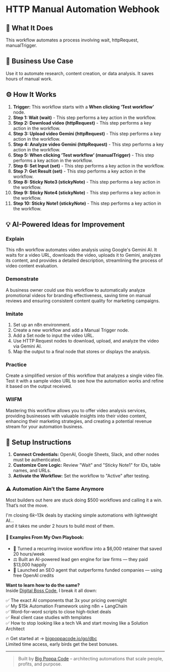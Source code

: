 # HTTP Manual Automation Webhook

## 🚀 What It Does
This workflow automates a process involving wait, httpRequest, manualTrigger.

## 💼 Business Use Case
Use it to automate research, content creation, or data analysis. It saves hours of manual work.

## ⚙️ How It Works
1.  **Trigger:** This workflow starts with a **When clicking ‘Test workflow’** node.
2. **Step 1: Wait (wait)** - This step performs a key action in the workflow.
3. **Step 2: Download video (httpRequest)** - This step performs a key action in the workflow.
4. **Step 3: Upload video Gemini (httpRequest)** - This step performs a key action in the workflow.
5. **Step 4: Analyze video Gemini (httpRequest)** - This step performs a key action in the workflow.
6. **Step 5: When clicking ‘Test workflow’ (manualTrigger)** - This step performs a key action in the workflow.
7. **Step 6: Set Input (set)** - This step performs a key action in the workflow.
8. **Step 7: Get Result (set)** - This step performs a key action in the workflow.
9. **Step 8: Sticky Note3 (stickyNote)** - This step performs a key action in the workflow.
10. **Step 9: Sticky Note4 (stickyNote)** - This step performs a key action in the workflow.
11. **Step 10: Sticky Note1 (stickyNote)** - This step performs a key action in the workflow.

## 💡 AI-Powered Ideas for Improvement
### Explain
This n8n workflow automates video analysis using Google's Gemini AI. It waits for a video URL, downloads the video, uploads it to Gemini, analyzes its content, and provides a detailed description, streamlining the process of video content evaluation.

### Demonstrate
A business owner could use this workflow to automatically analyze promotional videos for branding effectiveness, saving time on manual reviews and ensuring consistent content quality for marketing campaigns.

### Imitate
1. Set up an n8n environment.
2. Create a new workflow and add a Manual Trigger node.
3. Add a Set node to input the video URL.
4. Use HTTP Request nodes to download, upload, and analyze the video via Gemini AI.
5. Map the output to a final node that stores or displays the analysis.

### Practice
Create a simplified version of this workflow that analyzes a single video file. Test it with a sample video URL to see how the automation works and refine it based on the output received.

### WIIFM
Mastering this workflow allows you to offer video analysis services, providing businesses with valuable insights into their video content, enhancing their marketing strategies, and creating a potential revenue stream for your automation business.

## 🔧 Setup Instructions
1. **Connect Credentials:** OpenAI, Google Sheets, Slack, and other nodes must be authenticated.
2. **Customize Core Logic:** Review "Wait" and "Sticky Note1" for IDs, table names, and URLs.
3. **Activate the Workflow:** Set the workflow to "Active" after testing.

### ⚠️ Automation Ain’t the Same Anymore

Most builders out here are stuck doing $500 workflows and calling it a win.  
That’s not the move.  

I'm closing $6k–$13k deals by stacking simple automations with lightweight AI...  
and it takes me under 2 hours to build most of them.

#### 🧠 Examples From My Own Playbook:
- 🔁 Turned a recurring invoice workflow into a $6,000 retainer that saved 20 hours/week  
- ⚖️ Built an AI-powered lead gen engine for law firms — they paid $13,000 happily  
- 🚀 Launched an SEO agent that outperforms funded companies — using free OpenAI credits  

**Want to learn how to do the same?**  
Inside [Digital Boss Code](https://bigpoppacode.io/go/dbc), I break it all down:

✅ The exact AI components that 3x your pricing overnight  
✅ My $15k Automation Framework using n8n + LangChain  
✅ Word-for-word scripts to close high-ticket deals  
✅ Real client case studies with templates  
✅ How to stop looking like a tech VA and start moving like a Solution Architect  

🔥 Get started at → [bigpoppacode.io/go/dbc](https://bigpoppacode.io/go/dbc)  
Limited time access, early birds get the best bonuses.

---
> Built by [Big Poppa Code](https://bigpoppacode.io) – architecting automations that scale people, profits, and purpose.
